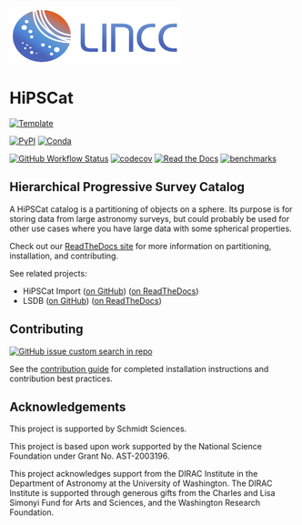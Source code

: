 <img src="https://github.com/astronomy-commons/lsdb/blob/main/docs/lincc-logo.png?raw=true" width="300" height="100">

# HiPSCat

[![Template](https://img.shields.io/badge/Template-LINCC%20Frameworks%20Python%20Project%20Template-brightgreen)](https://lincc-ppt.readthedocs.io/en/stable/)

[![PyPI](https://img.shields.io/pypi/v/hipscat?color=blue&logo=pypi&logoColor=white)](https://pypi.org/project/hipscat/)
[![Conda](https://img.shields.io/conda/vn/conda-forge/hipscat.svg?color=blue&logo=condaforge&logoColor=white)](https://anaconda.org/conda-forge/hipscat)

[![GitHub Workflow Status](https://img.shields.io/github/actions/workflow/status/astronomy-commons/hipscat/smoke-test.yml)](https://github.com/astronomy-commons/hipscat/actions/workflows/smoke-test.yml)
[![codecov](https://codecov.io/gh/astronomy-commons/hipscat/branch/main/graph/badge.svg)](https://codecov.io/gh/astronomy-commons/hipscat)
[![Read the Docs](https://img.shields.io/readthedocs/hipscat)](https://hipscat.readthedocs.io/)
[![benchmarks](https://img.shields.io/github/actions/workflow/status/astronomy-commons/hipscat/asv-main.yml?label=benchmarks)](https://astronomy-commons.github.io/hipscat/)

## Hierarchical Progressive Survey Catalog

A HiPSCat catalog is a partitioning of objects on a sphere. Its purpose is for 
storing data from large astronomy surveys, but could probably be used for other 
use cases where you have large data with some spherical properties.

Check out our [ReadTheDocs site](https://hipscat.readthedocs.io/en/stable/)
for more information on partitioning, installation, and contributing.

See related projects:

* HiPSCat Import ([on GitHub](https://github.com/astronomy-commons/hipscat-import))
  ([on ReadTheDocs](https://hipscat-import.readthedocs.io/en/stable/))
* LSDB ([on GitHub](https://github.com/astronomy-commons/lsdb)) 
  ([on ReadTheDocs](https://lsdb.readthedocs.io/en/stable/))

## Contributing

[![GitHub issue custom search in repo](https://img.shields.io/github/issues-search/astronomy-commons/hipscat?color=purple&label=Good%20first%20issues&query=is%3Aopen%20label%3A%22good%20first%20issue%22)](https://github.com/astronomy-commons/hipscat/issues?q=is%3Aissue+is%3Aopen+label%3A%22good+first+issue%22)

See the [contribution guide](https://hipscat.readthedocs.io/en/stable/guide/contributing.html)
for completed installation instructions and contribution best practices.

## Acknowledgements

This project is supported by Schmidt Sciences.

This project is based upon work supported by the National Science Foundation under Grant No. AST-2003196.

This project acknowledges support from the DIRAC Institute in the Department of Astronomy at the University of Washington. The DIRAC Institute is supported through generous gifts from the Charles and Lisa Simonyi Fund for Arts and Sciences, and the Washington Research Foundation.